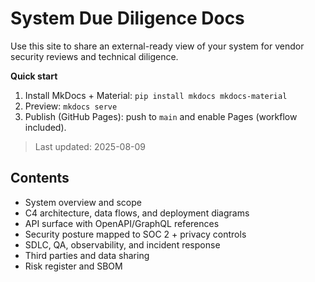 # System Due Diligence Docs

Use this site to share an external-ready view of your system for vendor security reviews and technical diligence.

**Quick start**
1. Install MkDocs + Material: `pip install mkdocs mkdocs-material`
2. Preview: `mkdocs serve`
3. Publish (GitHub Pages): push to `main` and enable Pages (workflow included).

> Last updated: 2025-08-09

## Contents
- System overview and scope
- C4 architecture, data flows, and deployment diagrams
- API surface with OpenAPI/GraphQL references
- Security posture mapped to SOC 2 + privacy controls
- SDLC, QA, observability, and incident response
- Third parties and data sharing
- Risk register and SBOM